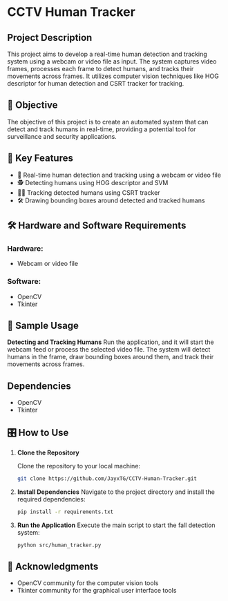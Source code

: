 # CCTV Human Tracker

## Project Description

This project aims to develop a real-time human detection and tracking system using a webcam or video file as input. The system captures video frames, processes each frame to detect humans, and tracks their movements across frames. It utilizes computer vision techniques like HOG descriptor for human detection and CSRT tracker for tracking.

## 🎯 Objective

The objective of this project is to create an automated system that can detect and track humans in real-time, providing a potential tool for surveillance and security applications.

## 🔑 Key Features

- 🎥 Real-time human detection and tracking using a webcam or video file
- 🕵️ Detecting humans using HOG descriptor and SVM
- 🚶‍♂️ Tracking detected humans using CSRT tracker
- 🛠️ Drawing bounding boxes around detected and tracked humans

## 🛠️ Hardware and Software Requirements

### Hardware:
- Webcam or video file

### Software:
- OpenCV
- Tkinter

## 📸 Sample Usage
**Detecting and Tracking Humans**
Run the application, and it will start the webcam feed or process the selected video file. The system will detect humans in the frame, draw bounding boxes around them, and track their movements across frames.

## Dependencies
- OpenCV
- Tkinter

## 🎛️ How to Use

1. **Clone the Repository**

   Clone the repository to your local machine:
   ```bash
   git clone https://github.com/JayxTG/CCTV-Human-Tracker.git
    ```
2. **Install Dependencies**
 Navigate to the project directory and install the required dependencies:

   ```bash
   pip install -r requirements.txt

    ```
3. **Run the Application**
  Execute the main script to start the fall detection system:

   ```bash
   python src/human_tracker.py
   
    ```

## 🏢 Acknowledgments
- OpenCV community for the computer vision tools
- Tkinter community for the graphical user interface tools
